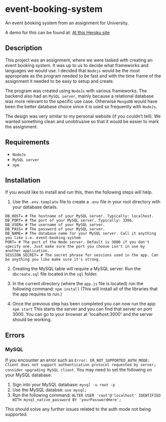 # event-booking-system
An event booking system from an assignment for University.

A demo for this can be found at: [At this Heroku site](https://radiant-mountain-63438.herokuapp.com/)

## Description
This project was an assignment, where we were tasked with creating an event booking system. It was up to us to decide what frameworks and languages we would use. I decided that `Nodejs` would be the most appropriate as the program needed to be fast and with the time frame of the assignment it needed to be easy to setup and create.

The program was created using `NodeJs` with various frameworks. The backend also had an `MySQL server`, mainly because a relational database was more relevant to the specific use case. Otherwise `MongoDB` would have been the better database choice since it is used so frequently with `NodeJs`.

The design was very similar to my personal website (if you couldn’t tell). We wanted something clean and unobtrusive so that it would be easier to mark the assignment.

## Requirements
* `NodeJs`
* `MySQL server`
* `npm`

## Installation
If you would like to install and run this, then the following steps will help.

1. Use the `.env.template` file to create a `.env` file in your root directory with your database details.
  ```
  DB_HOST= # The hostname of your MySQL server. Typically: localhost.
  DB_PORT= # The port of your MySQL server. Typically: 3306,
  DB_USER= # The username of your MySQL server.
  DB_PASS= # The password of your MySQL server.
  DB_NAME= # The database name for your MySQL server. Call it anything you like i.e. event-booking-system
  PORT= # The port of the Node server. Default is 3000 if you don't specify one. Just make sure the port you choose isn't in use by another application.
  SESSION_SECRET= # The secret phrase for sessions used in the app. Can be anything you like make sure it's strong.
  ```

2. Creating the MySQL table will require a MySQL server. Run the `dbcreate.sql` file located in the `sql` folder.

3. In the current directory (where the `app.js` file is located) run the following command: `npm install`
(This will install all of the libraries that the app requires to run.)

4. Once the previous step has been completed you can now run the app: `npm start`
This starts the server and you can find that server on port 3000. 
You can go to your browser at 'localhost:3000' and the server should be working.

## Errors
### MySQL
If you encounter an error such as `Error: ER_NOT_SUPPORTED_AUTH_MODE: Client does not support authentication protocol requested by server; consider upgrading MySQL client`.
You may need to set the following on your MySQL database:
  1. Sign into your MySQL database: `mysql -u root -p`
  2. Use the MySQL databse: `use mysql;`
  3. Run the following command: `ALTER USER 'root'@'localhost' IDENTIFIED WITH mysql_native_password BY 'yourPasswordHere';`

This should solve any further issues related to the auth mode not being supported.